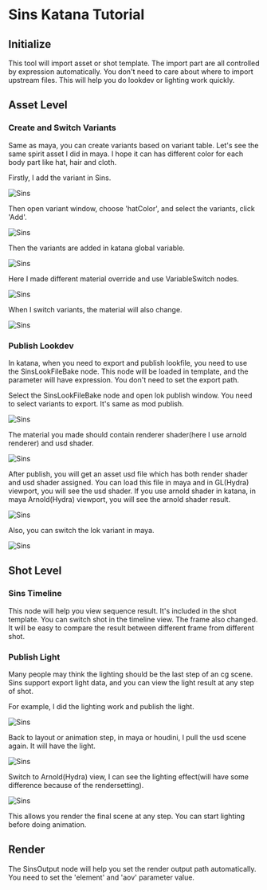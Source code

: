 # Sins Katana Tutorial

## Initialize

This tool will import asset or shot template. 
The import part are all controlled by expression automatically. 
You don't need to care about where to import upstream files.
This will help you do lookdev or lighting work quickly.

## Asset Level

### Create and Switch Variants

Same as maya, you can create variants based on variant table.
Let's see the same spirit asset I did in maya. 
I hope it can has different color for each body part like hat, hair and cloth.

Firstly, I add the variant in Sins.

![Sins](screenshot/asset01.png)

Then open variant window, choose 'hatColor', and select the variants, click 'Add'.

![Sins](screenshot/asset02.png)

Then the variants are added in katana global variable.

![Sins](screenshot/asset03.png)

Here I made different material override and use VariableSwitch nodes.

![Sins](screenshot/asset04.png)

When I switch variants, the material will also change.

![Sins](screenshot/asset04.gif)


### Publish Lookdev

In katana, when you need to export and publish lookfile, you need to use the SinsLookFileBake node.
This node will be loaded in template, and the parameter will have expression.
You don't need to set the export path.

Select the SinsLookFileBake node and open lok publish window.
You need to select variants to export. It's same as mod publish.

![Sins](screenshot/asset05.png)

The material you made should contain renderer shader(here I use arnold renderer) and usd shader.

![Sins](screenshot/asset06.png)

After publish, you will get an asset usd file which has both render shader and usd shader assigned.
You can load this file in maya and in GL(Hydra) viewport, you will see the usd shader.
If you use arnold shader in katana, in maya Arnold(Hydra) viewport, you will see the arnold shader result.

![Sins](screenshot/asset07.gif)

Also, you can switch the lok variant in maya.

![Sins](screenshot/asset08.png)


## Shot Level

### Sins Timeline

This node will help you view sequence result. It's included in the shot template. 
You can switch shot in the timeline view. The frame also changed.
It will be easy to compare the result between different frame from different shot.

### Publish Light

Many people may think the lighting should be the last step of an cg scene.
Sins support export light data, and you can view the light result at any step of shot.

For example, I did the lighting work and publish the light.

![Sins](screenshot/light01.png)

Back to layout or animation step, in maya or houdini, I pull the usd scene again. 
It will have the light.

![Sins](screenshot/light02.png)

Switch to Arnold(Hydra) view, I can see the lighting effect(will have some difference because of the rendersetting).

![Sins](screenshot/light03.png)

This allows you render the final scene at any step. 
You can start lighting before doing animation.


## Render

The SinsOutput node will help you set the render output path automatically.
You need to set the 'element' and 'aov' parameter value.

